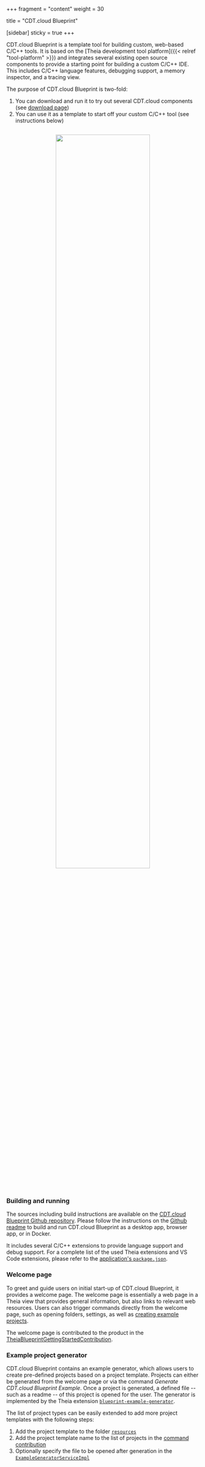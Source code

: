 +++
fragment = "content"
weight = 30

title = "CDT.cloud Blueprint"

[sidebar]
  sticky = true
+++

CDT.cloud Blueprint is a template tool for building custom, web-based C/C++ tools.
It is based on the [Theia development tool platform]({{< relref  "tool-platform" >}}) and integrates several existing open source components to provide a starting point for building a custom C/C++ IDE.
This includes C/C++ language features, debugging support, a memory inspector, and a tracing view.

The purpose of CDT.cloud Blueprint is two-fold:

1. You can download and run it to try out several CDT.cloud components (see [download page](/#blueprint))
2. You can use it as a template to start off your custom C/C++ tool (see instructions below)

<p align="center" style="padding-top: 1em; padding-bottom: 1em">
  <img src="/images/diagramanimated.gif" width="70%" style="border-radius: 5px" />
</p>

### Building and running

The sources including build instructions are available on the [CDT.cloud Blueprint Github repository](https://github.com/eclipse-cdt-cloud/cdt-cloud-blueprint).
Please follow the instructions on the [Github readme](https://github.com/eclipse-cdt-cloud/cdt-cloud-blueprint/blob/master/README.md) to build and run CDT.cloud Blueprint as a desktop app, browser app, or in Docker.

It includes several C/C++ extensions to provide language support and debug support.
For a complete list of the used Theia extensions and VS Code extensions, please refer to the [application's `package.json`](https://github.com/eclipse-cdt-cloud/cdt-cloud-blueprint/blob/master/applications/electron/package.json).

### Welcome page

To greet and guide users on initial start-up of CDT.cloud Blueprint, it provides a welcome page.
The welcome page is essentially a web page in a Theia view that provides general information, but also links to relevant web resources.
Users can also trigger commands directly from the welcome page, such as opening folders, settings, as well as [creating example projects](#example-project-generator).

The welcome page is contributed to the product in the [TheiaBlueprintGettingStartedContribution](https://github.com/eclipse-cdt-cloud/cdt-cloud-blueprint/blob/master/theia-extensions/theia-blueprint-product/src/browser/theia-blueprint-getting-started-contribution.ts).

### Example project generator

CDT.cloud Blueprint contains an example generator, which allows users to create pre-defined projects based on a project template.
Projects can either be generated from the welcome page or via the command *Generate CDT.cloud Blueprint Example*.
Once a project is generated, a defined file -- such as a readme -- of this project is opened for the user.
The generator is implemented by the Theia extension [`blueprint-example-generator`](https://github.com/eclipse-cdt-cloud/cdt-cloud-blueprint/blob/master/theia-extensions/blueprint-example-generator).

The list of project types can be easily extended to add more project templates with the following steps:

1. Add the project template to the folder [`resources`](https://github.com/eclipse-cdt-cloud/cdt-cloud-blueprint/tree/master/theia-extensions/blueprint-example-generator/resources)
2. Add the project template name to the list of projects in the [command contribution](https://github.com/eclipse-cdt-cloud/cdt-cloud-blueprint/blob/master/theia-extensions/blueprint-example-generator/src/browser/example-generator-contribution.ts)
3. Optionally specify the file to be opened after generation in the [`ExampleGeneratorServiceImpl`](https://github.com/eclipse-cdt-cloud/cdt-cloud-blueprint/blob/master/theia-extensions/blueprint-example-generator/src/node/example-generator-service.ts)
